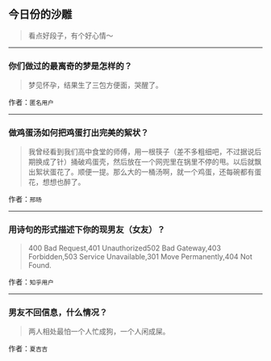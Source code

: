 ## 今日份的沙雕

> 看点好段子，有个好心情～


 
---

### 你们做过的最离奇的梦是怎样的？

> 梦见怀孕，结果生了三包方便面，哭醒了。


作者：`匿名用户`

---

### 做鸡蛋汤如何把鸡蛋打出完美的絮状？

> 我曾经看到我们高中食堂的师傅，用一根筷子（差不多粗细吧，不过据说后期换成了针）捅破鸡蛋壳，然后放在一个网兜里在锅里不停的甩。以后就飘出絮状蛋花了。顺便一提。那么大的一桶汤啊，就一个鸡蛋，还每碗都有蛋花，想想也醉了。


作者：`邢旸`

---

### 用诗句的形式描述下你的现男友（女友）？

> 400 Bad Request,401 Unauthorized502 Bad Gateway,403 Forbidden,503 Service Unavailable,301 Move Permanently,404 Not Found.


作者：`知乎用户`

---

### 男友不回信息，什么情况？

> 两人相处最怕一个人忙成狗，一个人闲成屎。


作者：`夏吉吉`